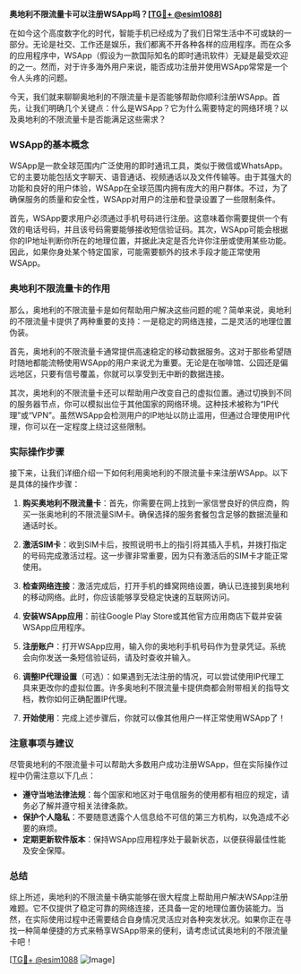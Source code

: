 **奥地利不限流量卡可以注册WSApp吗？[[TG💪+ @esim1088](https://t.me/s/esim1088)]**

在如今这个高度数字化的时代，智能手机已经成为了我们日常生活中不可或缺的一部分。无论是社交、工作还是娱乐，我们都离不开各种各样的应用程序。而在众多的应用程序中，WSApp（假设为一款国际知名的即时通讯软件）无疑是最受欢迎的之一。然而，对于许多海外用户来说，能否成功注册并使用WSApp常常是一个令人头疼的问题。

今天，我们就来聊聊奥地利的不限流量卡是否能够帮助你顺利注册WSApp。首先，让我们明确几个关键点：什么是WSApp？它为什么需要特定的网络环境？以及奥地利的不限流量卡是否能满足这些需求？

### WSApp的基本概念

WSApp是一款全球范围内广泛使用的即时通讯工具，类似于微信或WhatsApp。它的主要功能包括文字聊天、语音通话、视频通话以及文件传输等。由于其强大的功能和良好的用户体验，WSApp在全球范围内拥有庞大的用户群体。不过，为了确保服务的质量和安全性，WSApp对用户的注册和登录设置了一些限制条件。

首先，WSApp要求用户必须通过手机号码进行注册。这意味着你需要提供一个有效的电话号码，并且该号码需要能够接收短信验证码。其次，WSApp可能会根据你的IP地址判断你所在的地理位置，并据此决定是否允许你注册或使用某些功能。因此，如果你身处某个特定国家，可能需要额外的技术手段才能正常使用WSApp。

### 奥地利不限流量卡的作用

那么，奥地利的不限流量卡是如何帮助用户解决这些问题的呢？简单来说，奥地利的不限流量卡提供了两种重要的支持：一是稳定的网络连接，二是灵活的地理位置伪装。

首先，奥地利的不限流量卡通常提供高速稳定的移动数据服务。这对于那些希望随时随地都能流畅使用WSApp的用户来说尤为重要。无论是在咖啡馆、公园还是偏远地区，只要有信号覆盖，你就可以享受到无中断的数据连接。

其次，奥地利的不限流量卡还可以帮助用户改变自己的虚拟位置。通过切换到不同的服务器节点，你可以模拟出位于其他国家的网络环境。这种技术被称为“IP代理”或“VPN”。虽然WSApp会检测用户的IP地址以防止滥用，但通过合理使用IP代理，你可以在一定程度上绕过这些限制。

### 实际操作步骤

接下来，让我们详细介绍一下如何利用奥地利的不限流量卡来注册WSApp。以下是具体的操作步骤：

1. **购买奥地利不限流量卡**：首先，你需要在网上找到一家信誉良好的供应商，购买一张奥地利的不限流量SIM卡。确保选择的服务套餐包含足够的数据流量和通话时长。

2. **激活SIM卡**：收到SIM卡后，按照说明书上的指引将其插入手机，并拨打指定的号码完成激活过程。这一步骤非常重要，因为只有激活后的SIM卡才能正常使用。

3. **检查网络连接**：激活完成后，打开手机的蜂窝网络设置，确认已连接到奥地利的移动网络。此时，你应该能够享受稳定快速的互联网访问。

4. **安装WSApp应用**：前往Google Play Store或其他官方应用商店下载并安装WSApp应用程序。

5. **注册账户**：打开WSApp应用，输入你的奥地利手机号码作为登录凭证。系统会向你发送一条短信验证码，请及时查收并输入。

6. **调整IP代理设置**（可选）：如果遇到无法注册的情况，可以尝试使用IP代理工具来更改你的虚拟位置。许多奥地利不限流量卡提供商都会附带相关的指导文档，教你如何正确配置IP代理。

7. **开始使用**：完成上述步骤后，你就可以像其他用户一样正常使用WSApp了！

### 注意事项与建议

尽管奥地利的不限流量卡可以帮助大多数用户成功注册WSApp，但在实际操作过程中仍需注意以下几点：

- **遵守当地法律法规**：每个国家和地区对于电信服务的使用都有相应的规定，请务必了解并遵守相关法律条款。
- **保护个人隐私**：不要随意透露个人信息给不可信的第三方机构，以免造成不必要的麻烦。
- **定期更新软件版本**：保持WSApp应用程序处于最新状态，以便获得最佳性能及安全保障。

### 总结

综上所述，奥地利的不限流量卡确实能够在很大程度上帮助用户解决WSApp注册难题。它不仅提供了稳定可靠的网络连接，还具备一定的地理位置伪装能力。当然，在实际使用过程中还需要结合自身情况灵活应对各种突发状况。如果你正在寻找一种简单便捷的方式来畅享WSApp带来的便利，请考虑试试奥地利的不限流量卡吧！

[[TG💪+ @esim1088](https://t.me/s/esim1088) ![Image](https://i.postimg.cc/4NQfJmqS/Snipaste-2025-05-13-00-14-12.png)]